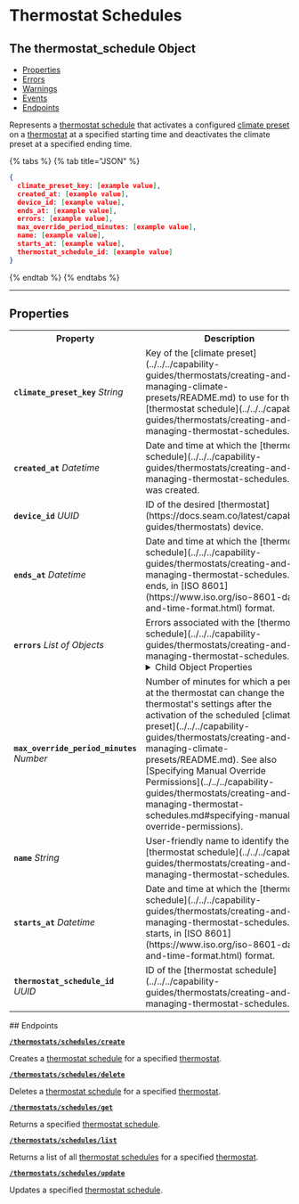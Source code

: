 # Thermostat Schedules

## The thermostat_schedule Object

- [Properties](./#properties)
- [Errors](./#errors)
- [Warnings](./#warnings)
- [Events](./#events)
- [Endpoints](./#endpoints)


Represents a [thermostat schedule](../../../capability-guides/thermostats/creating-and-managing-thermostat-schedules.md) that activates a configured [climate preset](../../../capability-guides/thermostats/creating-and-managing-climate-presets/README.md) on a [thermostat](https://docs.seam.co/latest/capability-guides/thermostats) at a specified starting time and deactivates the climate preset at a specified ending time.

{% tabs %}
{% tab title="JSON" %}
```json
{
  climate_preset_key: [example value],
  created_at: [example value],
  device_id: [example value],
  ends_at: [example value],
  errors: [example value],
  max_override_period_minutes: [example value],
  name: [example value],
  starts_at: [example value],
  thermostat_schedule_id: [example value]
}
```
{% endtab %}
{% endtabs %}

---

## Properties

<table>
<tr><th width="25%">Property</th><th>Description</th></tr>
<tr><td><strong><code>climate_preset_key</code></strong> <i>String</i></td>
<td>
Key of the [climate preset](../../../capability-guides/thermostats/creating-and-managing-climate-presets/README.md) to use for the [thermostat schedule](../../../capability-guides/thermostats/creating-and-managing-thermostat-schedules.md).


</td></tr>

<tr><td><strong><code>created_at</code></strong> <i>Datetime</i></td>
<td>
Date and time at which the [thermostat schedule](../../../capability-guides/thermostats/creating-and-managing-thermostat-schedules.md) was created.


</td></tr>

<tr><td><strong><code>device_id</code></strong> <i>UUID</i></td>
<td>
ID of the desired [thermostat](https://docs.seam.co/latest/capability-guides/thermostats) device.


</td></tr>

<tr><td><strong><code>ends_at</code></strong> <i>Datetime</i></td>
<td>
Date and time at which the [thermostat schedule](../../../capability-guides/thermostats/creating-and-managing-thermostat-schedules.md) ends, in [ISO 8601](https://www.iso.org/iso-8601-date-and-time-format.html) format.


</td></tr>

<tr><td><strong><code>errors</code></strong> <i>List</i> <i>of Objects</i></td>
<td>
Errors associated with the [thermostat schedule](../../../capability-guides/thermostats/creating-and-managing-thermostat-schedules.md).

<details>

<summary>Child Object Properties</summary>

- <strong><code>error_code</code></strong> <i>String</i>

  Unique identifier of the type of error. Enables quick recognition and categorization of the issue.



- <strong><code>message</code></strong> <i>String</i>

  Detailed description of the error. Provides insights into the issue and potentially how to rectify it.


</details>


</td></tr>

<tr><td><strong><code>max_override_period_minutes</code></strong> <i>Number</i></td>
<td>
Number of minutes for which a person at the thermostat can change the thermostat's settings after the activation of the scheduled [climate preset](../../../capability-guides/thermostats/creating-and-managing-climate-presets/README.md). See also [Specifying Manual Override Permissions](../../../capability-guides/thermostats/creating-and-managing-thermostat-schedules.md#specifying-manual-override-permissions).


</td></tr>

<tr><td><strong><code>name</code></strong> <i>String</i></td>
<td>
User-friendly name to identify the [thermostat schedule](../../../capability-guides/thermostats/creating-and-managing-thermostat-schedules.md).


</td></tr>

<tr><td><strong><code>starts_at</code></strong> <i>Datetime</i></td>
<td>
Date and time at which the [thermostat schedule](../../../capability-guides/thermostats/creating-and-managing-thermostat-schedules.md) starts, in [ISO 8601](https://www.iso.org/iso-8601-date-and-time-format.html) format.


</td></tr>

<tr><td><strong><code>thermostat_schedule_id</code></strong> <i>UUID</i></td>
<td>
ID of the [thermostat schedule](../../../capability-guides/thermostats/creating-and-managing-thermostat-schedules.md).


</td></tr>

</table>
## Endpoints


[**`/thermostats/schedules/create`**](./create.md)

Creates a [thermostat schedule](../../../capability-guides/thermostats/creating-and-managing-thermostat-schedules.md) for a specified [thermostat](https://docs.seam.co/latest/capability-guides/thermostats).


[**`/thermostats/schedules/delete`**](./delete.md)

Deletes a [thermostat schedule](../../../capability-guides/thermostats/creating-and-managing-thermostat-schedules.md) for a specified [thermostat](https://docs.seam.co/latest/capability-guides/thermostats).


[**`/thermostats/schedules/get`**](./get.md)

Returns a specified [thermostat schedule](../../../capability-guides/thermostats/creating-and-managing-thermostat-schedules.md).


[**`/thermostats/schedules/list`**](./list.md)

Returns a list of all [thermostat schedules](../../../capability-guides/thermostats/creating-and-managing-thermostat-schedules.md) for a specified [thermostat](https://docs.seam.co/latest/capability-guides/thermostats).


[**`/thermostats/schedules/update`**](./update.md)

Updates a specified [thermostat schedule](../../../capability-guides/thermostats/creating-and-managing-thermostat-schedules.md).



